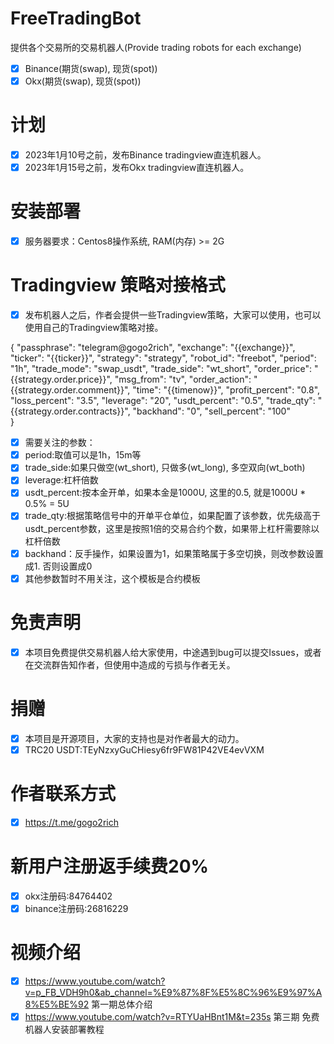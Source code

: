 # FreeTradingBot
提供各个交易所的交易机器人(Provide trading robots for each exchange)
- [x] Binance(期货(swap), 现货(spot))
- [x] Okx(期货(swap), 现货(spot))

# 计划
- [x] 2023年1月10号之前，发布Binance tradingview直连机器人。
- [x] 2023年1月15号之前，发布Okx tradingview直连机器人。
 
# 安装部署
- [x] 服务器要求：Centos8操作系统, RAM(内存) >= 2G
 
# Tradingview 策略对接格式
- [x] 发布机器人之后，作者会提供一些Tradingview策略，大家可以使用，也可以使用自己的Tradingview策略对接。

{
	"passphrase": "telegram@gogo2rich",
	"exchange": "{{exchange}}",
    "ticker": "{{ticker}}",
	"strategy": "strategy",
	"robot_id": "freebot",
	"period": "1h",
	"trade_mode": "swap_usdt",
	"trade_side": "wt_short",
	"order_price": "{{strategy.order.price}}",
	"msg_from": "tv",
	"order_action": "{{strategy.order.comment}}",
    "time": "{{timenow}}",
	"profit_percent": "0.8",
	"loss_percent": "3.5",
    "leverage": "20",
	"usdt_percent": "0.5",
    "trade_qty": "{{strategy.order.contracts}}",
	"backhand": "0",
    "sell_percent": "100"	
}

- [x] 需要关注的参数：
- [x] period:取值可以是1h，15m等
- [x] trade_side:如果只做空(wt_short), 只做多(wt_long), 多空双向(wt_both)
- [x] leverage:杠杆倍数
- [x] usdt_percent:按本金开单，如果本金是1000U, 这里的0.5, 就是1000U * 0.5% = 5U
- [x] trade_qty:根据策略信号中的开单平仓单位，如果配置了该参数，优先级高于usdt_percent参数，这里是按照1倍的交易合约个数，如果带上杠杆需要除以杠杆倍数
- [x] backhand：反手操作，如果设置为1，如果策略属于多空切换，则改参数设置成1. 否则设置成0
- [x] 其他参数暂时不用关注，这个模板是合约模板
# 免责声明
- [x] 本项目免费提供交易机器人给大家使用，中途遇到bug可以提交Issues，或者在交流群告知作者，但使用中造成的亏损与作者无关。

# 捐赠
- [x] 本项目是开源项目，大家的支持也是对作者最大的动力。
- [x] TRC20 USDT:TEyNzxyGuCHiesy6fr9FW81P42VE4evVXM

# 作者联系方式
- [x] https://t.me/gogo2rich

# 新用户注册返手续费20%
- [x] okx注册码:84764402
- [x] binance注册码:26816229

# 视频介绍
- [x] https://www.youtube.com/watch?v=p_FB_VDH9h0&ab_channel=%E9%87%8F%E5%8C%96%E9%97%A8%E5%BE%92 第一期总体介绍
- [x] https://www.youtube.com/watch?v=RTYUaHBnt1M&t=235s 第三期 免费机器人安装部署教程 
